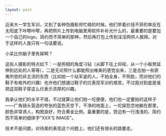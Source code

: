 ```yaml
---
layout: post
---
```

近来大一学生军训，又到了各种伪摄影师忙碌的时候。他们举着价钱不菲的单反在太阳底下咔嚓咔嚓，再把照片上传到电脑里用软件补补光什么的，最重要的是要加一个自己的logo，简约而不简单的那种，然后再打包上传到淫淫网供人膜拜。对于这样的人我只有一句话要说。

小呆比你脑子里有屎啊？

这些人摄影的特点如下：一是照相的角度刁钻（从脚下往上仰视、从一个小板凳延伸到远处的人等等），二是无论照什么都能照出唯美的感觉出来，三是总拍一些匪夷所思的非主流的东西（比如拍一个站军姿的人，不拍全身，不照脸，而对他们的鞋子有格外的兴趣）也许他们想通过鞋子的烂表现军训的艰苦，不过我对到底是谁把这双鞋子穿这么烂表示浓厚的兴趣。

我承认他们的水平不错，不过就算让他们拍一坨便便，他们也一定要拍的这样子——广角镜头营造的夸张的蓝色天空下，干净的地面上，一坨屎怨念地躺在那里，颜色非常诱人，构图良好，符合黄金比例，最重要的是，旁边有一行浅浅的、简约而不简单的细体字"XXX'S IMAGE"。

技术不是问题，对待美的表现这个问题上，他们还有很长的路要走。